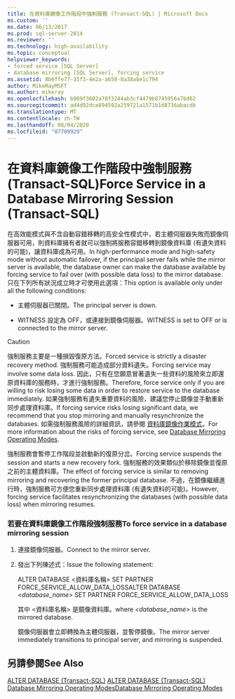 ```yaml
---
title: 在資料庫鏡像工作階段中強制服務 (Transact-SQL) | Microsoft Docs
ms.custom: ''
ms.date: 06/13/2017
ms.prod: sql-server-2014
ms.reviewer: ''
ms.technology: high-availability
ms.topic: conceptual
helpviewer_keywords:
- forced service [SQL Server]
- database mirroring [SQL Server], forcing service
ms.assetid: 8b6ffe77-35f3-4e2a-a658-8a38a8e1c794
author: MikeRayMSFT
ms.author: mikeray
ms.openlocfilehash: b909f3602a78f3244ab3cf4479b8745956a7bd62
ms.sourcegitcommit: ad4d92dce894592a259721a1571b1d8736abacdb
ms.translationtype: MT
ms.contentlocale: zh-TW
ms.lasthandoff: 08/04/2020
ms.locfileid: "87709929"
---
```

# <a name="force-service-in-a-database-mirroring-session-transact-sql"></a><span data-ttu-id="2f61e-102">在資料庫鏡像工作階段中強制服務 (Transact-SQL)</span><span class="sxs-lookup"><span data-stu-id="2f61e-102">Force Service in a Database Mirroring Session (Transact-SQL)</span></span>
  <span data-ttu-id="2f61e-103">在高效能模式與不含自動容錯移轉的高安全性模式中，若主體伺服器失敗而鏡像伺服器可用，則資料庫擁有者就可以強制將服務容錯移轉到鏡像資料庫 (有遺失資料的可能)，讓資料庫成為可用。</span><span class="sxs-lookup"><span data-stu-id="2f61e-103">In high-performance mode and high-safety mode without automatic failover, if the principal server fails while the mirror server is available, the database owner can make the database available by forcing service to fail over (with possible data loss) to the mirror database.</span></span> <span data-ttu-id="2f61e-104">只在下列所有狀況成立時才可使用此選項：</span><span class="sxs-lookup"><span data-stu-id="2f61e-104">This option is available only under all the following conditions:</span></span>  
  
-   <span data-ttu-id="2f61e-105">主體伺服器已關閉。</span><span class="sxs-lookup"><span data-stu-id="2f61e-105">The principal server is down.</span></span>  
  
-   <span data-ttu-id="2f61e-106">WITNESS 設定為 OFF，或連接到鏡像伺服器。</span><span class="sxs-lookup"><span data-stu-id="2f61e-106">WITNESS is set to OFF or is connected to the mirror server.</span></span>  
  
> [!CAUTION]  
>  <span data-ttu-id="2f61e-107">強制服務主要是一種損毀復原方法。</span><span class="sxs-lookup"><span data-stu-id="2f61e-107">Forced service is strictly a disaster recovery method.</span></span> <span data-ttu-id="2f61e-108">強制服務可能造成部分資料遺失。</span><span class="sxs-lookup"><span data-stu-id="2f61e-108">Forcing service may involve some data loss.</span></span> <span data-ttu-id="2f61e-109">因此，只有在您願意冒著遺失一些資料的風險來立即還原資料庫的服務時，才進行強制服務。</span><span class="sxs-lookup"><span data-stu-id="2f61e-109">Therefore, force service only if you are willing to risk losing some data in order to restore service to the database immediately.</span></span> <span data-ttu-id="2f61e-110">如果強制服務有遺失重要資料的風險，建議您停止鏡像並手動重新同步處理資料庫。</span><span class="sxs-lookup"><span data-stu-id="2f61e-110">If forcing service risks losing significant data, we recommend that you stop mirroring and manually resynchronize the databases.</span></span> <span data-ttu-id="2f61e-111">如需強制服務風險的詳細資訊，請參閱 [資料庫鏡像作業模式](database-mirroring-operating-modes.md)。</span><span class="sxs-lookup"><span data-stu-id="2f61e-111">For more information about the risks of forcing service, see [Database Mirroring Operating Modes](database-mirroring-operating-modes.md).</span></span>  
  
 <span data-ttu-id="2f61e-112">強制服務會暫停工作階段並啟動新的復原分岔。</span><span class="sxs-lookup"><span data-stu-id="2f61e-112">Forcing service suspends the session and starts a new recovery fork.</span></span> <span data-ttu-id="2f61e-113">強制服務的效果類似於移除鏡像並復原之前的主體資料庫。</span><span class="sxs-lookup"><span data-stu-id="2f61e-113">The effect of forcing service is similar to removing mirroring and recovering the former principal database.</span></span> <span data-ttu-id="2f61e-114">不過，在鏡像繼續進行時，強制服務可方便您重新同步處理資料庫 (有遺失資料的可能)。</span><span class="sxs-lookup"><span data-stu-id="2f61e-114">However, forcing service facilitates resynchronizing the databases (with possible data loss) when mirroring resumes.</span></span>  
  
### <a name="to-force-service-in-a-database-mirroring-session"></a><span data-ttu-id="2f61e-115">若要在資料庫鏡像工作階段強制服務</span><span class="sxs-lookup"><span data-stu-id="2f61e-115">To force service in a database mirroring session</span></span>  
  
1.  <span data-ttu-id="2f61e-116">連接鏡像伺服器。</span><span class="sxs-lookup"><span data-stu-id="2f61e-116">Connect to the mirror server.</span></span>  
  
2.  <span data-ttu-id="2f61e-117">發出下列陳述式：</span><span class="sxs-lookup"><span data-stu-id="2f61e-117">Issue the following statement:</span></span>  
  
     <span data-ttu-id="2f61e-118">ALTER DATABASE <資料庫名稱> SET PARTNER FORCE_SERVICE_ALLOW_DATA_LOSS</span><span class="sxs-lookup"><span data-stu-id="2f61e-118">ALTER DATABASE *<database_name>* SET PARTNER FORCE_SERVICE_ALLOW_DATA_LOSS</span></span>  
  
     <span data-ttu-id="2f61e-119">其中 <資料庫名稱> 是鏡像資料庫。</span><span class="sxs-lookup"><span data-stu-id="2f61e-119">where *<database_name>* is the mirrored database.</span></span>  
  
     <span data-ttu-id="2f61e-120">鏡像伺服器會立即轉換為主體伺服器，並暫停鏡像。</span><span class="sxs-lookup"><span data-stu-id="2f61e-120">The mirror server immediately transitions to principal server, and mirroring is suspended.</span></span>  
  
## <a name="see-also"></a><span data-ttu-id="2f61e-121">另請參閱</span><span class="sxs-lookup"><span data-stu-id="2f61e-121">See Also</span></span>  
 <span data-ttu-id="2f61e-122">[ALTER DATABASE &#40;Transact-SQL&#41;](/sql/t-sql/statements/alter-database-transact-sql) </span><span class="sxs-lookup"><span data-stu-id="2f61e-122">[ALTER DATABASE &#40;Transact-SQL&#41;](/sql/t-sql/statements/alter-database-transact-sql) </span></span>  
 [<span data-ttu-id="2f61e-123">Database Mirroring Operating Modes</span><span class="sxs-lookup"><span data-stu-id="2f61e-123">Database Mirroring Operating Modes</span></span>](database-mirroring-operating-modes.md)  
  
  
